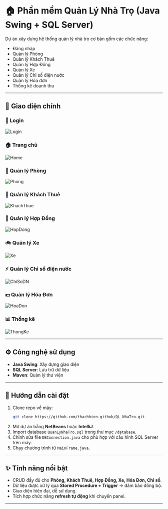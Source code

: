 # 🏠 Phần mềm Quản Lý Nhà Trọ (Java Swing + SQL Server)

Dự án xây dựng hệ thống quản lý nhà trọ cơ bản gồm các chức năng:
- Đăng nhập
- Quản lý Phòng
- Quản lý Khách Thuê
- Quản lý Hợp Đồng
- Quản lý Xe
- Quản lý Chỉ số điện nước
- Quản lý Hóa đơn
- Thống kê doanh thu

---

## 🚀 Giao diện chính

### 🔑 Login
![Login](./images/Login.jpg)

### 🏠 Trang chủ
![Home](./images/Home.jpg)

### 🏢 Quản lý Phòng
![Phong](./images/Phong.jpg)

### 👤 Quản lý Khách Thuê
![KhachThue](./images/KhachThue.jpg)

### 📑 Quản lý Hợp Đồng
![HopDong](./images/HopDong.jpg)

### 🚲 Quản lý Xe
![Xe](./images/Xe.jpg)

### ⚡ Quản lý Chỉ số điện nước
![ChiSoDN](./images/ChiSoDN.jpg)

### 💵 Quản lý Hóa Đơn
![HoaDon](./images/HoaDon.jpg)

### 📊 Thống kê
![ThongKe](./images/ThongKe.jpg)

---

## ⚙️ Công nghệ sử dụng
- **Java Swing**: Xây dựng giao diện
- **SQL Server**: Lưu trữ dữ liệu
- **Maven**: Quản lý thư viện

---

## 📌 Hướng dẫn cài đặt
1. Clone repo về máy:
   ```bash
   git clone https://github.com/thachhien-github/QL_NhaTro.git
   ```
2. Mở dự án bằng **NetBeans** hoặc **IntelliJ**.
3. Import database `QuanLyNhaTro.sql` trong thư mục `/database`.
4. Chỉnh sửa file `DBConnection.java` cho phù hợp với cấu hình SQL Server trên máy.
5. Chạy chương trình từ `MainFrame.java`.

---

## ✨ Tính năng nổi bật
- CRUD đầy đủ cho **Phòng, Khách Thuê, Hợp Đồng, Xe, Hóa Đơn, Chỉ số**.
- Dữ liệu được xử lý qua **Stored Procedure + Trigger** → đảm bảo đồng bộ.
- Giao diện hiện đại, dễ sử dụng.
- Tích hợp chức năng **refresh tự động** khi chuyển panel.

---
